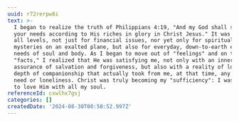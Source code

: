 ```yaml
---
uuid: r72rerpw8i
text: >-
  I began to realize the truth of Philippians 4:19, "And my God shall supply all
  your needs according to His riches in glory in Christ Jesus." It was true on
  all levels, not just for financial issues, nor yet only for spiritual
  mysteries on an exalted plane, but also for everyday, down-to-earth emotional
  needs of soul and body. As I began to move out of "feelings" and on to
  "facts," I realized that He was satisfying me, not only with an inner
  assurance of salvation and forgiveness, but also with a reality of love and
  depth of companionship that actually took from me, at that time, any sense of
  need or loneliness. Christ was truly becoming my "sufficiency": I was learning
  to love Him with all my soul.
referenceId: cxwlhx7gsj
categories: []
createdDate: '2024-08-30T00:50:52.997Z'
---
```


